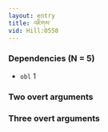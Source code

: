 ```yaml
---
layout: entry
title: འཇིགས་
vid: Hill:0558
---
```

### Dependencies (N = 5)
* `obl` 1


### Two overt arguments


### Three overt arguments
